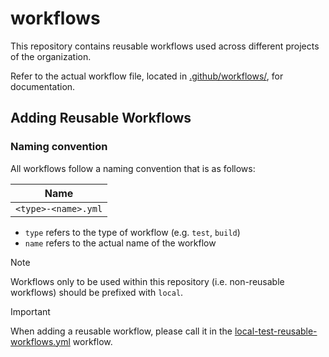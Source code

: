 # workflows

This repository contains reusable workflows used across different projects of the organization.

Refer to the actual workflow file, located in [.github/workflows/](./.github/workflows/), for documentation.

## Adding Reusable Workflows

### Naming convention

All workflows follow a naming convention that is as follows:

| Name |
| ---- |
| `<type>-<name>.yml`|

- `type` refers to the type of workflow (e.g. `test`, `build`)
- `name` refers to the actual name of the workflow

> [!NOTE]
> Workflows only to be used within this repository (i.e. non-reusable workflows) should be prefixed with `local`.

> [!IMPORTANT]
> When adding a reusable workflow, please call it in the [local-test-reusable-workflows.yml](./.github/workflows/local-test-reusable-workflows.yml) workflow.
